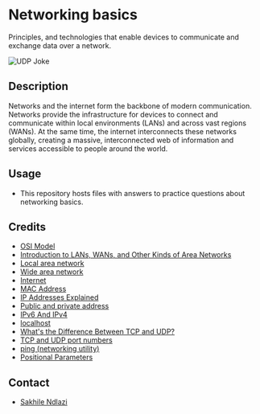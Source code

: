 # Networking basics
Principles, and technologies that enable devices to communicate and exchange data over a network.

![UDP Joke](https://64.media.tumblr.com/dd58338c6ec318dea9fc5b81868bfcb0/tumblr_inline_oho6ipqp7j1skb2to_1280.jpg)

## Description
Networks and the internet form the backbone of modern communication. Networks provide the infrastructure for devices to connect and communicate within local environments (LANs) and across vast regions (WANs). At the same time, the internet interconnects these networks globally, creating a massive, interconnected web of information and services accessible to people around the world.

## Usage
 * This repository hosts files with answers to practice questions about networking basics.

## Credits
 * [OSI Model](https://en.wikipedia.org/wiki/OSI_model)
 * [Introduction to LANs, WANs, and Other Kinds of Area Networks](https://www.lifewire.com/lans-wans-and-other-area-networks-817376)
 * [Local area network](https://en.wikipedia.org/wiki/Local_area_network)
 * [Wide area network](https://en.wikipedia.org/wiki/Wide_area_network)
 * [Internet](https://en.wikipedia.org/wiki/Internet)
 * [MAC Address](https://whatismyipaddress.com/mac-address)
 * [IP Addresses Explained](https://www.bleepingcomputer.com/tutorials/ip-addresses-explained/)
 * [Public and private address](https://www.iplocation.net/public-vs-private-ip-address)
 * [IPv6 And IPv4](https://www.webopedia.com/insights/ipv6-ipv4-difference/)
 * [localhost](https://en.wikipedia.org/wiki/Localhost)
 * [What's the Difference Between TCP and UDP?](https://www.howtogeek.com/190014/htg-explains-what-is-the-difference-between-tcp-and-udp/)
 * [TCP and UDP port numbers](https://en.wikipedia.org/wiki/List_of_TCP_and_UDP_port_numbers)
 * [ping (networking utility)](https://en.wikipedia.org/wiki/Ping_%28networking_utility%29)
 * [Positional Parameters](https://wiki.bash-hackers.org/scripting/posparams)

## Contact
 * [Sakhile Ndlazi](https://www.twitter.com/sakhilelindah)

